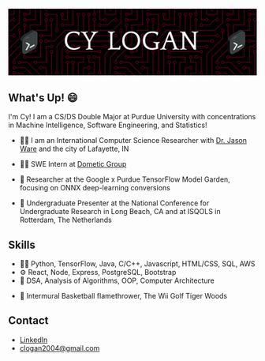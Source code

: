 ![Header](./github-header-image.png)

<!-- Main content -->
## What's Up! 😄
I'm Cy! I am a CS/DS Double Major at Purdue University with concentrations in Machine Intelligence, Software Engineering, and Statistics!

- 👨‍🏫 I am an International Computer Science Researcher with <a href="https://jasonwarephd.com/">Dr. Jason Ware</a> and the city of Lafayette, IN

- 👨‍💻 SWE Intern at <a href="https://www.dometicgroup.com/en-us">Dometic Group</a>

- 🚀 Researcher at the Google x Purdue TensorFlow Model Garden, focusing on ONNX deep-learning conversions

- 👥 Undergraduate Presenter at the National Conference for Undergraduate Research in Long Beach, CA and at ISQOLS in Rotterdam, The Netherlands

## Skills
- 👨‍💻 Python, TensorFlow, Java, C/C++, Javascript, HTML/CSS, SQL, AWS
- ⚙️ React, Node, Express, PostgreSQL, Bootstrap
- 💽 DSA, Analysis of Algorithms, OOP, Computer Architecture
+ 🏀 Intermural Basketball flamethrower, The Wii Golf Tiger Woods

## Contact
- <a href="https://www.linkedin.com/in/cy-logan/">LinkedIn</a>
- clogan2004@gmail.com

